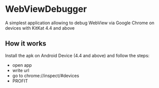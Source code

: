 # WebViewDebugger
A simplest application allowing to debug WebView via Google Chrome on devices with KitKat 4.4 and above


## How it works

Install the apk on Android Device (4.4 and above) and follow the steps:
-  open app
-  write url
-  go to chrome://inspect/#devices 
-  PROFIT
